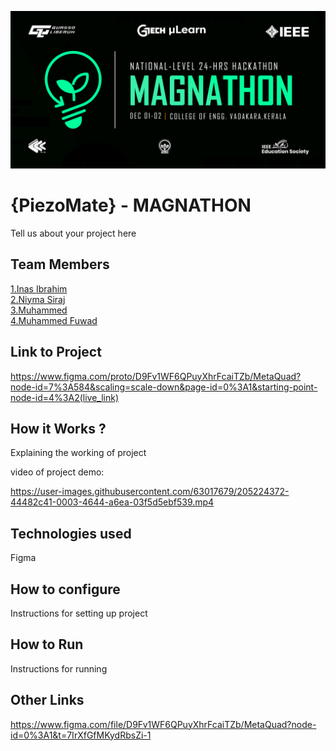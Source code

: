 ![image](./assets/banner.png)


# {PiezoMate} - MAGNATHON
Tell us about your project here

## Team Members
[1.Inas Ibrahim](enter_github_profile_url)   
[2.Niyma Siraj](enter_github_profile_url)   
[3.Muhammed](enter_github_profile_url)   
[4.Muhammed Fuwad](enter_github_profile_url)   

## Link to Project
https://www.figma.com/proto/D9Fv1WF6QPuyXhrFcaiTZb/MetaQuad?node-id=7%3A584&scaling=scale-down&page-id=0%3A1&starting-point-node-id=4%3A2(live_link)

## How it Works ?
Explaining the working of project  

video of project demo: 

https://user-images.githubusercontent.com/63017679/205224372-44482c41-0003-4644-a6ea-03f5d5ebf539.mp4



## Technologies used
Figma

## How to configure
Instructions for setting up project

## How to Run
Instructions for running

## Other Links
https://www.figma.com/file/D9Fv1WF6QPuyXhrFcaiTZb/MetaQuad?node-id=0%3A1&t=7IrXfGfMKydRbsZi-1
